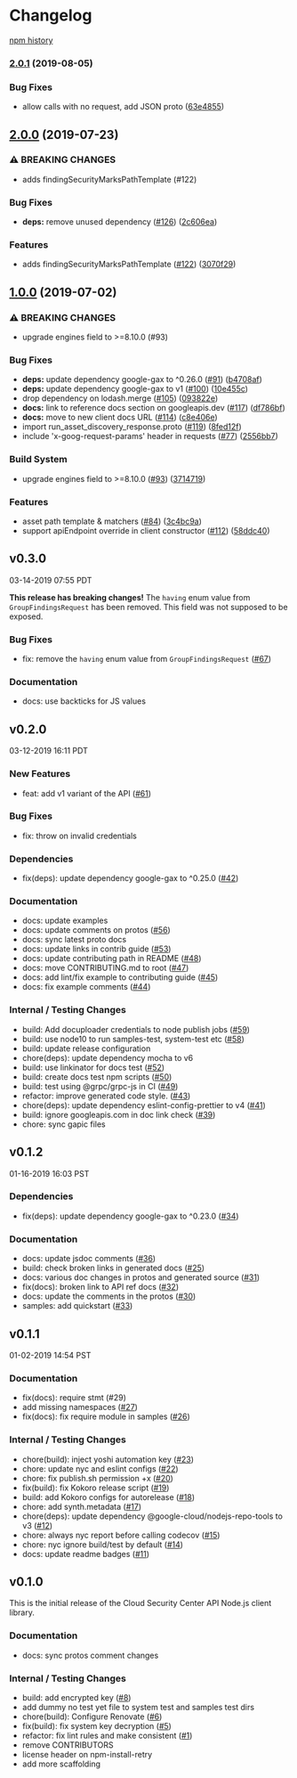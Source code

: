 # Changelog

[npm history][1]

[1]: https://www.npmjs.com/package/@google-cloud/security-center?activeTab=versions

### [2.0.1](https://www.github.com/googleapis/nodejs-security-center/compare/v2.0.0...v2.0.1) (2019-08-05)


### Bug Fixes

* allow calls with no request, add JSON proto ([63e4855](https://www.github.com/googleapis/nodejs-security-center/commit/63e4855))

## [2.0.0](https://www.github.com/googleapis/nodejs-security-center/compare/v1.0.0...v2.0.0) (2019-07-23)


### ⚠ BREAKING CHANGES

* adds findingSecurityMarksPathTemplate  (#122)

### Bug Fixes

* **deps:** remove unused dependency ([#126](https://www.github.com/googleapis/nodejs-security-center/issues/126)) ([2c606ea](https://www.github.com/googleapis/nodejs-security-center/commit/2c606ea))


### Features

* adds findingSecurityMarksPathTemplate  ([#122](https://www.github.com/googleapis/nodejs-security-center/issues/122)) ([3070f29](https://www.github.com/googleapis/nodejs-security-center/commit/3070f29))

## [1.0.0](https://www.github.com/googleapis/nodejs-security-center/compare/v0.3.0...v1.0.0) (2019-07-02)


### ⚠ BREAKING CHANGES

* upgrade engines field to >=8.10.0 (#93)

### Bug Fixes

* **deps:** update dependency google-gax to ^0.26.0 ([#91](https://www.github.com/googleapis/nodejs-security-center/issues/91)) ([b4708af](https://www.github.com/googleapis/nodejs-security-center/commit/b4708af))
* **deps:** update dependency google-gax to v1 ([#100](https://www.github.com/googleapis/nodejs-security-center/issues/100)) ([10e455c](https://www.github.com/googleapis/nodejs-security-center/commit/10e455c))
* drop dependency on lodash.merge ([#105](https://www.github.com/googleapis/nodejs-security-center/issues/105)) ([093822e](https://www.github.com/googleapis/nodejs-security-center/commit/093822e))
* **docs:** link to reference docs section on googleapis.dev ([#117](https://www.github.com/googleapis/nodejs-security-center/issues/117)) ([df786bf](https://www.github.com/googleapis/nodejs-security-center/commit/df786bf))
* **docs:** move to new client docs URL ([#114](https://www.github.com/googleapis/nodejs-security-center/issues/114)) ([c8e406e](https://www.github.com/googleapis/nodejs-security-center/commit/c8e406e))
* import run_asset_discovery_response.proto ([#119](https://www.github.com/googleapis/nodejs-security-center/issues/119)) ([8fed12f](https://www.github.com/googleapis/nodejs-security-center/commit/8fed12f))
* include 'x-goog-request-params' header in requests ([#77](https://www.github.com/googleapis/nodejs-security-center/issues/77)) ([2556bb7](https://www.github.com/googleapis/nodejs-security-center/commit/2556bb7))


### Build System

* upgrade engines field to >=8.10.0 ([#93](https://www.github.com/googleapis/nodejs-security-center/issues/93)) ([3714719](https://www.github.com/googleapis/nodejs-security-center/commit/3714719))


### Features

* asset path template & matchers ([#84](https://www.github.com/googleapis/nodejs-security-center/issues/84)) ([3c4bc9a](https://www.github.com/googleapis/nodejs-security-center/commit/3c4bc9a))
* support apiEndpoint override in client constructor ([#112](https://www.github.com/googleapis/nodejs-security-center/issues/112)) ([58ddc40](https://www.github.com/googleapis/nodejs-security-center/commit/58ddc40))

## v0.3.0

03-14-2019 07:55 PDT

**This release has breaking changes!** The `having` enum value from `GroupFindingsRequest` has been removed.  This field was not supposed to be exposed.

### Bug Fixes
- fix: remove the `having` enum value from `GroupFindingsRequest` ([#67](https://github.com/googleapis/nodejs-security-center/pull/67))

### Documentation
- docs: use backticks for JS values

## v0.2.0

03-12-2019 16:11 PDT

### New Features
- feat: add v1 variant of the API ([#61](https://github.com/googleapis/nodejs-security-center/pull/61))

### Bug Fixes
- fix: throw on invalid credentials

### Dependencies
- fix(deps): update dependency google-gax to ^0.25.0 ([#42](https://github.com/googleapis/nodejs-security-center/pull/42))

### Documentation
- docs: update examples
- docs: update comments on protos ([#56](https://github.com/googleapis/nodejs-security-center/pull/56))
- docs: sync latest proto docs
- docs: update links in contrib guide ([#53](https://github.com/googleapis/nodejs-security-center/pull/53))
- docs: update contributing path in README ([#48](https://github.com/googleapis/nodejs-security-center/pull/48))
- docs: move CONTRIBUTING.md to root ([#47](https://github.com/googleapis/nodejs-security-center/pull/47))
- docs: add lint/fix example to contributing guide ([#45](https://github.com/googleapis/nodejs-security-center/pull/45))
- docs: fix example comments ([#44](https://github.com/googleapis/nodejs-security-center/pull/44))

### Internal / Testing Changes
- build: Add docuploader credentials to node publish jobs ([#59](https://github.com/googleapis/nodejs-security-center/pull/59))
- build: use node10 to run samples-test, system-test etc ([#58](https://github.com/googleapis/nodejs-security-center/pull/58))
- build: update release configuration
- chore(deps): update dependency mocha to v6
- build: use linkinator for docs test ([#52](https://github.com/googleapis/nodejs-security-center/pull/52))
- build: create docs test npm scripts ([#50](https://github.com/googleapis/nodejs-security-center/pull/50))
- build: test using @grpc/grpc-js in CI ([#49](https://github.com/googleapis/nodejs-security-center/pull/49))
- refactor: improve generated code style. ([#43](https://github.com/googleapis/nodejs-security-center/pull/43))
- chore(deps): update dependency eslint-config-prettier to v4 ([#41](https://github.com/googleapis/nodejs-security-center/pull/41))
- build: ignore googleapis.com in doc link check ([#39](https://github.com/googleapis/nodejs-security-center/pull/39))
- chore: sync gapic files

## v0.1.2

01-16-2019 16:03 PST

### Dependencies
- fix(deps): update dependency google-gax to ^0.23.0 ([#34](https://github.com/googleapis/nodejs-security-center/pull/34))

### Documentation
- docs: update jsdoc comments ([#36](https://github.com/googleapis/nodejs-security-center/pull/36))
- build: check broken links in generated docs ([#25](https://github.com/googleapis/nodejs-security-center/pull/25))
- docs: various doc changes in protos and generated source ([#31](https://github.com/googleapis/nodejs-security-center/pull/31))
- fix(docs): broken link to API ref docs ([#32](https://github.com/googleapis/nodejs-security-center/pull/32))
- docs: update the comments in the protos ([#30](https://github.com/googleapis/nodejs-security-center/pull/30))
- samples: add quickstart ([#33](https://github.com/googleapis/nodejs-security-center/pull/33))

## v0.1.1

01-02-2019 14:54 PST

### Documentation
- fix(docs): require stmt (#29)
- add missing namespaces ([#27](https://github.com/googleapis/nodejs-security-center/pull/27))
- fix(docs): fix require module in samples ([#26](https://github.com/googleapis/nodejs-security-center/pull/26))

### Internal / Testing Changes
- chore(build): inject yoshi automation key ([#23](https://github.com/googleapis/nodejs-security-center/pull/23))
- chore: update nyc and eslint configs ([#22](https://github.com/googleapis/nodejs-security-center/pull/22))
- chore: fix publish.sh permission +x ([#20](https://github.com/googleapis/nodejs-security-center/pull/20))
- fix(build): fix Kokoro release script ([#19](https://github.com/googleapis/nodejs-security-center/pull/19))
- build: add Kokoro configs for autorelease ([#18](https://github.com/googleapis/nodejs-security-center/pull/18))
- chore: add synth.metadata ([#17](https://github.com/googleapis/nodejs-security-center/pull/17))
- chore(deps): update dependency @google-cloud/nodejs-repo-tools to v3 ([#12](https://github.com/googleapis/nodejs-security-center/pull/12))
- chore: always nyc report before calling codecov ([#15](https://github.com/googleapis/nodejs-security-center/pull/15))
- chore: nyc ignore build/test by default ([#14](https://github.com/googleapis/nodejs-security-center/pull/14))
- docs: update readme badges ([#11](https://github.com/googleapis/nodejs-security-center/pull/11))

## v0.1.0

This is the initial release of the Cloud Security Center API Node.js client library.

### Documentation
- docs: sync protos comment changes

### Internal / Testing Changes
- build: add encrypted key ([#8](https://github.com/googleapis/nodejs-security-center/pull/8))
- add dummy no test yet file to system test and samples test dirs
- chore(build): Configure Renovate ([#6](https://github.com/googleapis/nodejs-security-center/pull/6))
- fix(build): fix system key decryption ([#5](https://github.com/googleapis/nodejs-security-center/pull/5))
- refactor: fix lint rules and make consistent ([#1](https://github.com/googleapis/nodejs-security-center/pull/1))
- remove CONTRIBUTORS
- license header on npm-install-retry
- add more scaffolding
